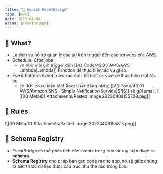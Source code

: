 ```yaml
---
title: "🌱 Amazon EventBridge"
tags: [aws]
date: 2023-04-08
alias: [eventbridge]
---
```


## 🌿 What?
- Là dịch vụ hỗ trợ quản lý các sự kiện trigger đến các serivecs của AWS.
- Schedule: Cron jobs
	- vd như mỗi giờ trigger đến [[42 Code/42.03 AWS/AWS Lambda|Lambda]] Function để thực hiện tác vụ gì đó.
- Event Pattern: Event rules xác định tới một service sẽ thực hiện một tác vụ
	- vd: Khi có sự kiện IAM Root User đăng nhập, [[42 Code/42.03 AWS/Amazon SNS - Simple Notification Service|SNS]] sẽ gửi email. 
![[00 Meta/01 Attachments/Pasted image 20230408155728.png]]

## 🌿 Rules
![[00 Meta/01 Attachments/Pasted image 20230408155818.png]]

## 🌿 Schema Registry
- EventBridge có thể phân tích các events trong bus và suy luận được ra **schema**.
- **Schema Registry** cho phép bạn gen code ra cho app, nó sẽ giúp chúng ta biết trước dữ liệu được cấu trúc như thế nào trong bus.
